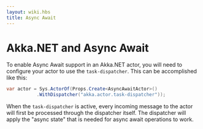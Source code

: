 ```yaml
---
layout: wiki.hbs
title: Async Await
---
```


# Akka.NET and Async Await

To enable Async Await support in an Akka.NET actor, you will need to configure your actor to use the `task-dispatcher`.
This can be accomplished like this:

```csharp
var actor = Sys.ActorOf(Props.Create<AsyncAwaitActor>()
           .WithDispatcher("akka.actor.task-dispatcher"));
```

When the `task-dispatcher` is active, every incoming message to the actor will first be processed through the dispatcher itself.
The dispatcher will apply the "async state" that is needed for async await operations to work.
